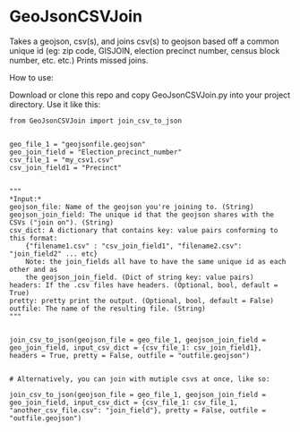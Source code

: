 # GeoJsonCSVJoin
Takes a geojson, csv(s), and joins csv(s) to geojson based off a common unique id (eg: zip code, GISJOIN, election precinct number, census block number, etc. etc.) Prints missed joins.


How to use:

Download or clone this repo and copy GeoJsonCSVJoin.py into your project directory.
Use it like this:

```
from GeoJsonCSVJoin import join_csv_to_json


geo_file_1 = "geojsonfile.geojson"
geo_join_field = "Election_precinct_number"
csv_file_1 = "my_csv1.csv"
csv_join_field1 = "Precinct"


"""
*Input:*
geojson_file: Name of the geojson you're joining to. (String)
geojson_join_field: The unique id that the geojson shares with the CSVs ("join on"). (String)
csv_dict: A dictionary that contains key: value pairs conforming to this format:
    {"filename1.csv" : "csv_join_field1", "filename2.csv": "join_field2" ... etc}
    Note: the join_fields all have to have the same unique id as each other and as
    the geojson_join_field. (Dict of string key: value pairs)
headers: If the .csv files have headers. (Optional, bool, default = True)
pretty: pretty print the output. (Optional, bool, default = False)
outfile: The name of the resulting file. (String)
"""


join_csv_to_json(geojson_file = geo_file_1, geojson_join_field = geo_join_field, input_csv_dict = {csv_file_1: csv_join_field1}, headers = True, pretty = False, outfile = "outfile.geojson")


# Alternatively, you can join with mutiple csvs at once, like so:

join_csv_to_json(geojson_file = geo_file_1, geojson_join_field = geo_join_field, input_csv_dict = {csv_file_1: csv_file_1, "another_csv_file.csv": "join_field"}, pretty = False, outfile = "outfile.geojson")

```